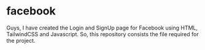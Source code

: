 # facebook
Guys, I have created the Login and SignUp page for Facebook using HTML, TailwindCSS and Javascript. So, this repository consists the file required for the project.
